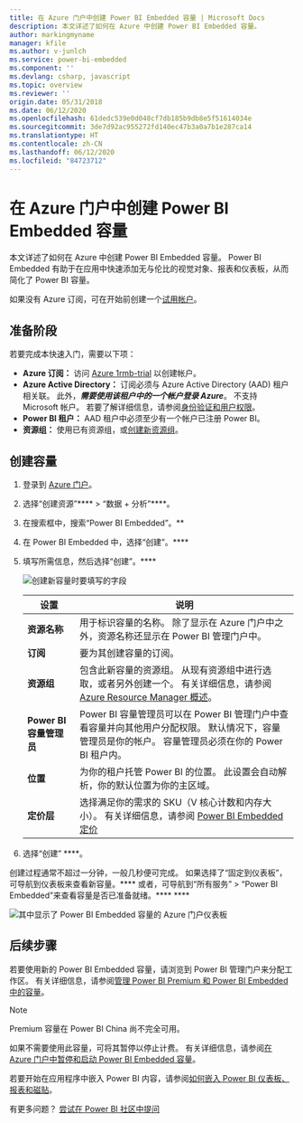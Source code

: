 ```yaml
---
title: 在 Azure 门户中创建 Power BI Embedded 容量 | Microsoft Docs
description: 本文详述了如何在 Azure 中创建 Power BI Embedded 容量。
author: markingmyname
manager: kfile
ms.author: v-junlch
ms.service: power-bi-embedded
ms.component: ''
ms.devlang: csharp, javascript
ms.topic: overview
ms.reviewer: ''
origin.date: 05/31/2018
ms.date: 06/12/2020
ms.openlocfilehash: 61dedc539e0d048cf7db185b9db8e5f51614034e
ms.sourcegitcommit: 3de7d92ac955272fd140ec47b3a0a7b1e287ca14
ms.translationtype: HT
ms.contentlocale: zh-CN
ms.lasthandoff: 06/12/2020
ms.locfileid: "84723712"
---
```

# <a name="create-power-bi-embedded-capacity-in-the-azure-portal"></a>在 Azure 门户中创建 Power BI Embedded 容量

本文详述了如何在 Azure 中创建 Power BI Embedded 容量。 Power BI Embedded 有助于在应用中快速添加无与伦比的视觉对象、报表和仪表板，从而简化了 Power BI 容量。

如果没有 Azure 订阅，可在开始前创建一个[试用帐户](https://www.azure.cn/pricing/1rmb-trial/)。

## <a name="before-you-begin"></a>准备阶段

若要完成本快速入门，需要以下项：

- **Azure 订阅：** 访问 [Azure 1rmb-trial](https://www.azure.cn/pricing/1rmb-trial/) 以创建帐户。
- **Azure Active Directory：** 订阅必须与 Azure Active Directory (AAD) 租户相关联。 此外，***需要使用该租户中的一个帐户登录 Azure***。 不支持 Microsoft 帐户。 若要了解详细信息，请参阅[身份验证和用户权限](../analysis-services/analysis-services-manage-users.md)。
- **Power BI 租户：** AAD 租户中必须至少有一个帐户已注册 Power BI。
- **资源组：** 使用已有资源组，或[创建新资源组](../azure-resource-manager/resource-group-overview.md)。

## <a name="create-a-capacity"></a>创建容量

1. 登录到 [Azure 门户](https://portal.azure.cn/)。

2. 选择“创建资源”**** > “数据 + 分析”****。

3. 在搜索框中，搜索“Power BI Embedded”。**

4. 在 Power BI Embedded 中，选择“创建”。****

5. 填写所需信息，然后选择“创建”。****

    ![创建新容量时要填写的字段](./media/create-capacity/azure-portal-create-power-bi-embedded.png)

    |设置 |说明 |
    |---------|---------|
    |**资源名称**|用于标识容量的名称。 除了显示在 Azure 门户中之外，资源名称还显示在 Power BI 管理门户中。|
    |**订阅**|要为其创建容量的订阅。|
    |**资源组**|包含此新容量的资源组。 从现有资源组中进行选取，或者另外创建一个。 有关详细信息，请参阅 [Azure Resource Manager 概述](../azure-resource-manager/resource-group-overview.md)。|
    |**Power BI 容量管理员**|Power BI 容量管理员可以在 Power BI 管理门户中查看容量并向其他用户分配权限。 默认情况下，容量管理员是你的帐户。 容量管理员必须在你的 Power BI 租户内。|
    |**位置**|为你的租户托管 Power BI 的位置。 此设置会自动解析，你的默认位置为你的主区域。|
    |**定价层**|选择满足你的需求的 SKU（V 核心计数和内存大小）。  有关详细信息，请参阅 [Power BI Embedded 定价](https://www.azure.cn/pricing/details/power-bi-embedded/)|

6. 选择“创建” ****。

创建过程通常不超过一分钟，一般几秒便可完成。 如果选择了“固定到仪表板”，可导航到仪表板来查看新容量。**** 或者，可导航到“所有服务” > “Power BI Embedded”来查看容量是否已准备就绪。**** ****

![其中显示了 Power BI Embedded 容量的 Azure 门户仪表板](./media/create-capacity/azure-portal-dashboard.png)

## <a name="next-steps"></a>后续步骤

若要使用新的 Power BI Embedded 容量，请浏览到 Power BI 管理门户来分配工作区。 有关详细信息，请参阅[管理 Power BI Premium 和 Power BI Embedded 中的容量](https://powerbi.microsoft.com/documentation/powerbi-admin-premium-manage/)。

> [!NOTE]
> Premium 容量在 Power BI China 尚不完全可用。

如果不需要使用此容量，可将其暂停以停止计费。 有关详细信息，请参阅[在 Azure 门户中暂停和启动 Power BI Embedded 容量](pause-start.md)。

若要开始在应用程序中嵌入 Power BI 内容，请参阅[如何嵌入 Power BI 仪表板、报表和磁贴](https://powerbi.microsoft.com/documentation/powerbi-developer-embedding-content/)。

有更多问题？ [尝试在 Power BI 社区中提问](http://community.powerbi.com/)

